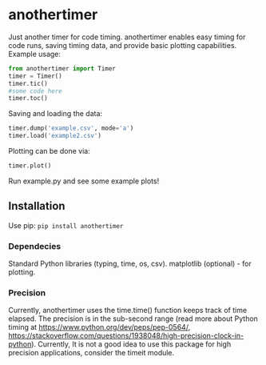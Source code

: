 # anothertimer

Just another timer for code timing. anothertimer enables easy timing for code runs, saving timing data, and provide basic plotting capabilities. Example usage:

```python
from anothertimer import Timer
timer = Timer()
timer.tic()
#some code here
timer.toc()
```

Saving and loading the data:
```python
timer.dump('example.csv', mode='a')
timer.load('example2.csv')
```

Plotting can be done via:
```python
timer.plot()
```

Run example.py and see some example plots!

## Installation
Use pip: `pip install anothertimer`

### Dependecies

Standard Python libraries (typing, time, os, csv).
matplotlib (optional) - for plotting.

### Precision

Currently, anothertimer uses the time.time() function keeps track of time elapsed. The precision is in the sub-second range (read more about Python timing at https://www.python.org/dev/peps/pep-0564/,  https://stackoverflow.com/questions/1938048/high-precision-clock-in-python). Currently, It is not a good idea to use this package for high precision applications, consider the timeit module.
